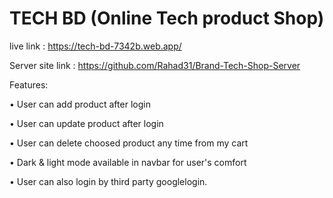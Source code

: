 # TECH BD (Online Tech product Shop)

live link : https://tech-bd-7342b.web.app/

Server site link : https://github.com/Rahad31/Brand-Tech-Shop-Server

Features:

• User can add product after login

• User can update product after login

• User can delete choosed product any time from my cart

• Dark & light mode available in navbar for user's comfort

• User can also login by third party googlelogin.


